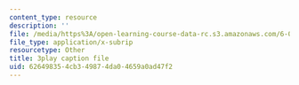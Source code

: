 ```yaml
---
content_type: resource
description: ''
file: /media/https%3A/open-learning-course-data-rc.s3.amazonaws.com/6-00sc-introduction-to-computer-science-and-programming-spring-2011/626498354cb349874da04659a0ad47f2_lFngfmE9RCc.srt
file_type: application/x-subrip
resourcetype: Other
title: 3play caption file
uid: 62649835-4cb3-4987-4da0-4659a0ad47f2
---
```

